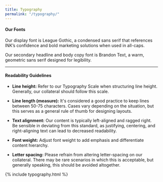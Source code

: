 ```yaml
---
title: Typography
permalink: "/typography/"
---
```


#### **Our Fonts**

Our display font is League Gothic, a condensed sans serif that references INK’s confidence and bold marketing solutions when used in all-caps.

Our secondary headline and body copy font is Brandon Text, a warm, geometric sans serif designed for legibility.

---

#### **Readability Guidelines**

* **Line height:** Refer to our Typography Scale when structuring line height. Generally, our collateral should follow this scale.

* **Line length (measure):** It's considered a good practice to keep lines between 50-75 characters. Cases vary depending on the situation, but this serves as a general rule of thumb for designing layouts.

* **Text alignment:** Our content is typically left-aligned and ragged right. Be sensible in deviating from this standard, as justifying, centering, and right-aligning text can lead to decreased readability.

* **Font weight:** Adjust font weight to add emphasis and differentiate content hierarchy.

* **Letter spacing:** Please refrain from altering letter-spacing on our collateral. There may be rare scenarios in which this is acceptable, but generally speaking, this should be avoided altogether.


{% include typography.html %}